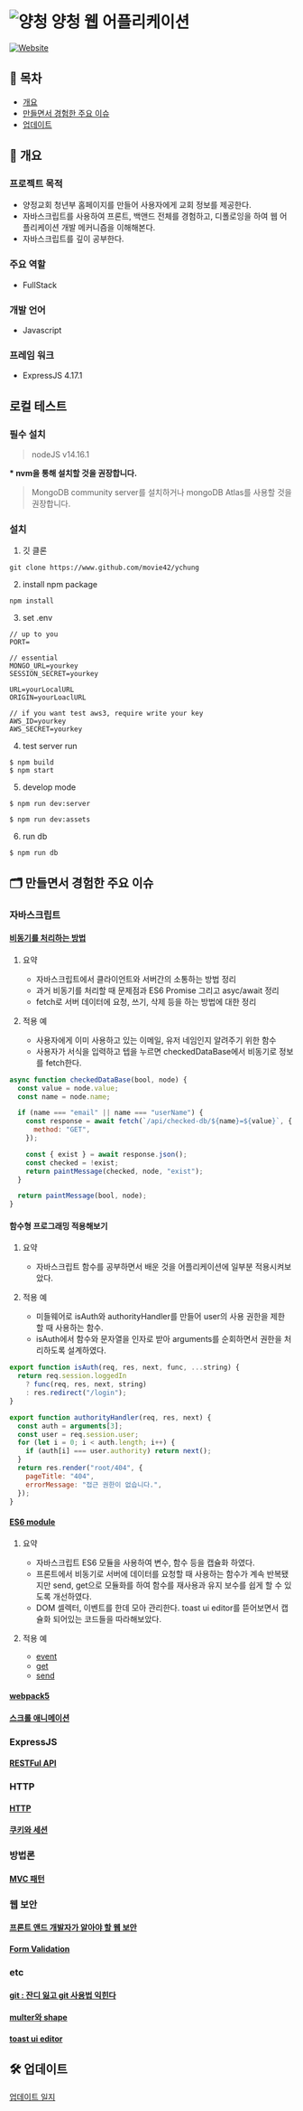 # ![양청](/favicon/favicon-32x32.png) 양청 웹 어플리케이션

[![Website](https://img.shields.io/website?color=2eaee5&style=flat-square&url=https%3A%2F%2Fy-chung.com)](https://y-chung.com)

## 📜 목차

- [개요](#-📍-개요)
- [만들면서 경험한 주요 이슈](#-🗂-만들면서-경험한-주요-이슈)
- [업데이트](#-🛠-업데이트)

## 📍 개요

### 프로젝트 목적

- 양정교회 청년부 홈페이지를 만들어 사용자에게 교회 정보를 제공한다.
- 자바스크립트를 사용하여 프론트, 백앤드 전체를 경험하고, 디폴로잉을 하여 웹 어플리케이션 개발 메커니즘을 이해해본다.
- 자바스크립트를 깊이 공부한다.

### 주요 역할

- FullStack

### 개발 언어

- Javascript

### 프레임 워크

- ExpressJS 4.17.1

## 로컬 테스트

### 필수 설치

> nodeJS v14.16.1

**\* nvm을 통해 설치할 것을 권장합니다.**

> MongoDB community server를 설치하거나 mongoDB Atlas를 사용할 것을 권장합니다.

### 설치

1. 깃 클론

```shell
git clone https://www.github.com/movie42/ychung
```

2. install npm package

```shell
npm install
```

3. set .env

```.evn
// up to you
PORT=

// essential
MONGO_URL=yourkey
SESSION_SECRET=yourkey

URL=yourLocalURL
ORIGIN=yourLoaclURL

// if you want test aws3, require write your key
AWS_ID=yourkey
AWS_SECRET=yourkey
```

4. test server run

```shell
$ npm build
$ npm start
```

5. develop mode

```
$ npm run dev:server
```

```
$ npm run dev:assets
```

6. run db

```
$ npm run db
```

## 🗂 만들면서 경험한 주요 이슈

### 자바스크립트

#### [비동기를 처리하는 방법](./documents/ajax/21_11_19%20비동기를%20처리하는%20방법.md)

1. 요약

   - 자바스크립트에서 클라이언트와 서버간의 소통하는 방법 정리
   - 과거 비동기를 처리할 때 문제점과 ES6 Promise 그리고 asyc/await 정리
   - fetch로 서버 데이터에 요청, 쓰기, 삭제 등을 하는 방법에 대한 정리

2. 적용 예

   - 사용자에게 이미 사용하고 있는 이메일, 유저 네임인지 알려주기 위한 함수
   - 사용자가 서식을 입력하고 텝을 누르면 checkedDataBase에서 비동기로 정보를 fetch한다.

```javascript
async function checkedDataBase(bool, node) {
  const value = node.value;
  const name = node.name;

  if (name === "email" || name === "userName") {
    const response = await fetch(`/api/checked-db/${name}=${value}`, {
      method: "GET",
    });

    const { exist } = await response.json();
    const checked = !exist;
    return paintMessage(checked, node, "exist");
  }

  return paintMessage(bool, node);
}
```

#### 함수형 프로그래밍 적용해보기

1. 요약

   - 자바스크립트 함수를 공부하면서 배운 것을 어플리케이션에 일부분 적용시켜보았다.

2. 적용 예
   - 미들웨어로 isAuth와 authorityHandler를 만들어 user의 사용 권한을 제한 할 때 사용하는 함수.
   - isAuth에서 함수와 문자열을 인자로 받아 arguments를 순회하면서 권한을 처리하도록 설계하였다.

```javascript
export function isAuth(req, res, next, func, ...string) {
  return req.session.loggedIn
    ? func(req, res, next, string)
    : res.redirect("/login");
}

export function authorityHandler(req, res, next) {
  const auth = arguments[3];
  const user = req.session.user;
  for (let i = 0; i < auth.length; i++) {
    if (auth[i] === user.authority) return next();
  }
  return res.render("root/404", {
    pageTitle: "404",
    errorMessage: "접근 권한이 없습니다.",
  });
}
```

#### [ES6 module](./documents/javascript/module/module.md)

1. 요약

   - 자바스크립트 ES6 모듈을 사용하여 변수, 함수 등을 캡슐화 하였다.
   - 프론트에서 비동기로 서버에 데이터를 요청할 때 사용하는 함수가 계속 반복됐지만 send, get으로 모듈화를 하여 함수를 재사용과 유지 보수를 쉽게 할 수 있도록 개선하였다.
   - DOM 셀렉터, 이벤트를 한데 모아 관리한다. toast ui editor를 뜯어보면서 캡슐화 되어있는 코드들을 따라해보았다.

2. 적용 예
   - [event](./src/assets/js/events.js)
   - [get](./src/assets/js/get.js)
   - [send](./src/assets/js/send.js)

#### [webpack5](./documents/javascript/module/webpack.md)

#### [스크롤 애니메이션](./documents/etc/22_01_26_scrollAnimation.md)

### ExpressJS

#### [RESTFul API](./documents/http/22_01_26_restAPI.md)

### HTTP

#### [HTTP](./documents/http/21_11_21%20HTTP.md)

#### [쿠키와 세션](./documents/http/cookieAndSession.md)

### 방법론

#### [MVC 패턴](./documents/etc/22_01_26_mvc.md)

### 웹 보안

#### [프론트 앤드 개발자가 알아야 할 웹 보안](./documents/security/21_11_21.md)

#### [Form Validation](https://velog.io/@gogo78/Form-Validation)

### etc

#### [git : 잔디 잃고 git 사용법 익힌다](./documents/git/21_11_09잔디잃고%20git%20사용법%20익힌다.md)

#### [multer와 shape](https://velog.io/@gogo78/%EC%A2%8C%EC%B6%A9%EC%9A%B0%EB%8F%8C-%ED%9A%8C%EC%9B%90-%EA%B0%80%EC%9E%85-validation-%EB%A7%8C%EB%93%A4%EA%B8%B03)

#### [toast ui editor](./documents/etc/21_11_08Toast%20UI%20Editor를%20붙이면서%20배운%20것들.md)

## 🛠 업데이트

[업데이트 일지](./documents/update.md)
